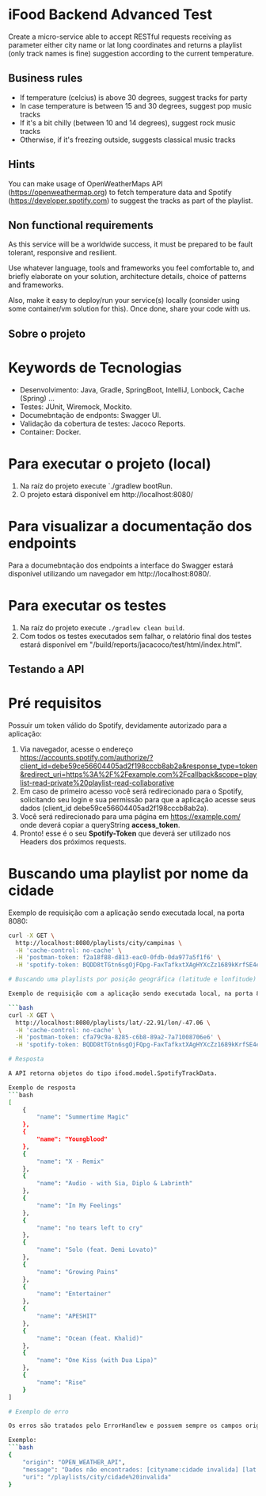 # iFood Backend Advanced Test

Create a micro-service able to accept RESTful requests receiving as parameter either city name or lat long coordinates and returns a playlist (only track names is fine) suggestion according to the current temperature.

## Business rules

* If temperature (celcius) is above 30 degrees, suggest tracks for party
* In case temperature is between 15 and 30 degrees, suggest pop music tracks
* If it's a bit chilly (between 10 and 14 degrees), suggest rock music tracks
* Otherwise, if it's freezing outside, suggests classical music tracks 

## Hints

You can make usage of OpenWeatherMaps API (https://openweathermap.org) to fetch temperature data and Spotify (https://developer.spotify.com) to suggest the tracks as part of the playlist.

## Non functional requirements

As this service will be a worldwide success, it must be prepared to be fault tolerant, responsive and resilient.

Use whatever language, tools and frameworks you feel comfortable to, and briefly elaborate on your solution, architecture details, choice of patterns and frameworks.

Also, make it easy to deploy/run your service(s) locally (consider using some container/vm solution for this). Once done, share your code with us.

## Sobre o projeto

# Keywords de Tecnologias

* Desenvolvimento: Java, Gradle, SpringBoot, IntelliJ, Lonbock, Cache (Spring) ...
* Testes: JUnit, Wiremock, Mockito.
* Documebntação de endponts: Swagger UI.
* Validação da cobertura de testes: Jacoco Reports.
* Container: Docker.

# Para executar o projeto (local)

1. Na raíz do projeto execute `./gradlew bootRun.
2. O projeto estará disponível em http://localhost:8080/

# Para visualizar a documentação dos endpoints

Para a documebntação dos endpoints a interface do Swagger estará disponível utilizando um navegador em http://localhost:8080/.

# Para executar os testes

1. Na raíz do projeto execute `./gradlew clean build`.
2. Com todos os testes executados sem falhar, o relatório final dos testes estará disponível em "/build/reports/jacacoco/test/html/index.html".

## Testando a API

# Pré requisitos

Possuir um token válido do Spotify, devidamente autorizado para a aplicação:

1. Via navegador, acesse o endereço https://accounts.spotify.com/authorize/?client_id=debe59ce56604405ad2f198cccb8ab2a&response_type=token&redirect_uri=https%3A%2F%2Fexample.com%2Fcallback&scope=playlist-read-private%20playlist-read-collaborative
2. Em caso de primeiro acesso você será redirecionado para o Spotify, solicitando seu login e sua permissão para que a aplicação acesse seus dados (client_id debe59ce56604405ad2f198cccb8ab2a).
3. Você será redirecionado para uma página em https://example.com/ onde deverá copiar a queryString **access_token**.
4. Pronto! esse é o seu **Spotify-Token** que deverá ser utilizado nos Headers dos próximos requests.

# Buscando uma playlist por nome da cidade

Exemplo de requisição com a aplicação sendo executada local, na porta 8080:

```bash
curl -X GET \
  http://localhost:8080/playlists/city/campinas \
  -H 'cache-control: no-cache' \
  -H 'postman-token: f2a18f88-d813-eac0-0fdb-0da977a5f1f6' \
  -H 'spotify-token: BQDD8tTGtn6sgOjFQpg-FaxTafkxtXAgHYXcZz1689kKrfSE4eC2q3pBfcCnYli7eeapN7lzZfMM2kTD9Tve8hIx0qqgTD0TFVwWJkPwuyzGm6JdkTzupfZ6ykcw4fZnsubNeJAGKMWDYHW9wCTzIwCC0N1suGd63SUFCQa7ihaZ5x4tqgnq0bOFDAqq'

# Buscando uma playlists por posição geográfica (latitude e lonfitude)

Exemplo de requisição com a aplicação sendo executada local, na porta 8080:

```bash
curl -X GET \
  http://localhost:8080/playlists/lat/-22.91/lon/-47.06 \
  -H 'cache-control: no-cache' \
  -H 'postman-token: cfa79c9a-8285-c6b8-89a2-7a71008706e6' \
  -H 'spotify-token: BQDD8tTGtn6sgOjFQpg-FaxTafkxtXAgHYXcZz1689kKrfSE4eC2q3pBfcCnYli7eeapN7lzZfMM2kTD9Tve8hIx0qqgTD0TFVwWJkPwuyzGm6JdkTzupfZ6ykcw4fZnsubNeJAGKMWDYHW9wCTzIwCC0N1suGd63SUFCQa7ihaZ5x4tqgnq0bOFDAqq'

# Resposta

A API retorna objetos do tipo ifood.model.SpotifyTrackData.

Exemplo de resposta
```bash
[
    {
        "name": "Summertime Magic"
    },
    {
        "name": "Youngblood"
    },
    {
        "name": "X - Remix"
    },
    {
        "name": "Audio - with Sia, Diplo & Labrinth"
    },
    {
        "name": "In My Feelings"
    },
    {
        "name": "no tears left to cry"
    },
    {
        "name": "Solo (feat. Demi Lovato)"
    },
    {
        "name": "Growing Pains"
    },
    {
        "name": "Entertainer"
    },
    {
        "name": "APESHIT"
    },
    {
        "name": "Ocean (feat. Khalid)"
    },
    {
        "name": "One Kiss (with Dua Lipa)"
    },
    {
        "name": "Rise"
    }
]

# Exemplo de erro

Os erros são tratados pelo ErrorHandlew e possuem sempre os campos origin, message e uri, representados pela classe ifood.model.PlaylistErrorReturn.

Exemplo:
```bash
{
    "origin": "OPEN_WEATHER_API",
    "message": "Dados não encontrados: [cityname:cidade invalida] [lat:null] [lon:null]",
    "uri": "/playlists/city/cidade%20invalida"
}